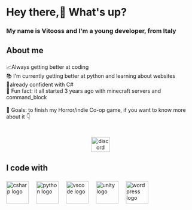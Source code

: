 <h1 align="left">Hey there,👋 What's up?</h1>

###

<h3 align="left">My name is Vitooss and I'm a young developer, from Italy</h3>

###

<h2 align="left">About me</h2>

###

<p align="left">📈Always getting better at coding<br>📚 I'm currently getting better at python and learning about websites<br>💪already confident with C#<br>🎲 Fun fact: it all started 3 years ago with minecraft servers and command_block<br><br>🎯 Goals: to finish my Horror/indie Co-op game, if you want to know more about it 👇</p>

###

<br clear="both">

<div align="center">
  <a href="https://discord.gg/MXHdCSDqrB" target="_blank">
    <img src="https://raw.githubusercontent.com/maurodesouza/profile-readme-generator/master/src/assets/icons/social/discord/default.svg" width="50" height="40" alt="discord logo"  />
  </a>
</div>

###

<h2 align="left">I code with</h2>

###

<div align="left">
  <img src="https://cdn.jsdelivr.net/gh/devicons/devicon/icons/csharp/csharp-original.svg" height="60" alt="csharp logo"  />
  <img width="12" />
  <img src="https://cdn.jsdelivr.net/gh/devicons/devicon/icons/python/python-original.svg" height="60" alt="python logo"  />
  <img width="12" />
  <img src="https://cdn.jsdelivr.net/gh/devicons/devicon/icons/vscode/vscode-original.svg" height="60" alt="vscode logo"  />
  <img width="12" />
  <img src="https://cdn.jsdelivr.net/gh/devicons/devicon/icons/unity/unity-original.svg" height="60" alt="unity logo"  />
  <img width="12" />
  <img src="https://cdn.jsdelivr.net/gh/devicons/devicon/icons/wordpress/wordpress-plain.svg" height="60" alt="wordpress logo"  />
</div>

###

